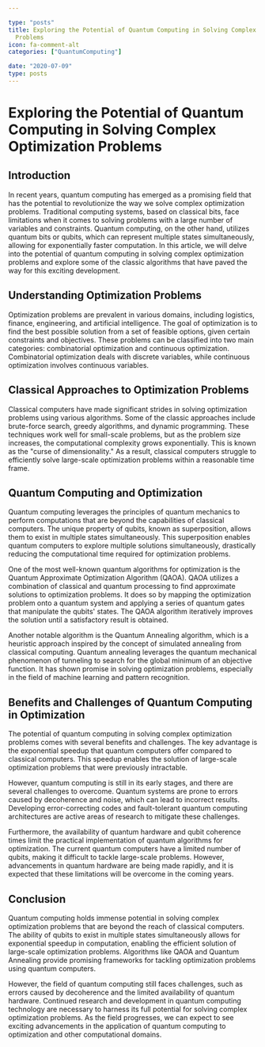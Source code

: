```yaml
---

type: "posts"
title: Exploring the Potential of Quantum Computing in Solving Complex Optimization
  Problems
icon: fa-comment-alt
categories: ["QuantumComputing"]

date: "2020-07-09"
type: posts
---
```





# Exploring the Potential of Quantum Computing in Solving Complex Optimization Problems

## Introduction

In recent years, quantum computing has emerged as a promising field that has the potential to revolutionize the way we solve complex optimization problems. Traditional computing systems, based on classical bits, face limitations when it comes to solving problems with a large number of variables and constraints. Quantum computing, on the other hand, utilizes quantum bits or qubits, which can represent multiple states simultaneously, allowing for exponentially faster computation. In this article, we will delve into the potential of quantum computing in solving complex optimization problems and explore some of the classic algorithms that have paved the way for this exciting development.

## Understanding Optimization Problems

Optimization problems are prevalent in various domains, including logistics, finance, engineering, and artificial intelligence. The goal of optimization is to find the best possible solution from a set of feasible options, given certain constraints and objectives. These problems can be classified into two main categories: combinatorial optimization and continuous optimization. Combinatorial optimization deals with discrete variables, while continuous optimization involves continuous variables.

## Classical Approaches to Optimization Problems

Classical computers have made significant strides in solving optimization problems using various algorithms. Some of the classic approaches include brute-force search, greedy algorithms, and dynamic programming. These techniques work well for small-scale problems, but as the problem size increases, the computational complexity grows exponentially. This is known as the "curse of dimensionality." As a result, classical computers struggle to efficiently solve large-scale optimization problems within a reasonable time frame.

## Quantum Computing and Optimization

Quantum computing leverages the principles of quantum mechanics to perform computations that are beyond the capabilities of classical computers. The unique property of qubits, known as superposition, allows them to exist in multiple states simultaneously. This superposition enables quantum computers to explore multiple solutions simultaneously, drastically reducing the computational time required for optimization problems.

One of the most well-known quantum algorithms for optimization is the Quantum Approximate Optimization Algorithm (QAOA). QAOA utilizes a combination of classical and quantum processing to find approximate solutions to optimization problems. It does so by mapping the optimization problem onto a quantum system and applying a series of quantum gates that manipulate the qubits' states. The QAOA algorithm iteratively improves the solution until a satisfactory result is obtained.

Another notable algorithm is the Quantum Annealing algorithm, which is a heuristic approach inspired by the concept of simulated annealing from classical computing. Quantum annealing leverages the quantum mechanical phenomenon of tunneling to search for the global minimum of an objective function. It has shown promise in solving optimization problems, especially in the field of machine learning and pattern recognition.

## Benefits and Challenges of Quantum Computing in Optimization

The potential of quantum computing in solving complex optimization problems comes with several benefits and challenges. The key advantage is the exponential speedup that quantum computers offer compared to classical computers. This speedup enables the solution of large-scale optimization problems that were previously intractable.

However, quantum computing is still in its early stages, and there are several challenges to overcome. Quantum systems are prone to errors caused by decoherence and noise, which can lead to incorrect results. Developing error-correcting codes and fault-tolerant quantum computing architectures are active areas of research to mitigate these challenges.

Furthermore, the availability of quantum hardware and qubit coherence times limit the practical implementation of quantum algorithms for optimization. The current quantum computers have a limited number of qubits, making it difficult to tackle large-scale problems. However, advancements in quantum hardware are being made rapidly, and it is expected that these limitations will be overcome in the coming years.

## Conclusion

Quantum computing holds immense potential in solving complex optimization problems that are beyond the reach of classical computers. The ability of qubits to exist in multiple states simultaneously allows for exponential speedup in computation, enabling the efficient solution of large-scale optimization problems. Algorithms like QAOA and Quantum Annealing provide promising frameworks for tackling optimization problems using quantum computers.

However, the field of quantum computing still faces challenges, such as errors caused by decoherence and the limited availability of quantum hardware. Continued research and development in quantum computing technology are necessary to harness its full potential for solving complex optimization problems. As the field progresses, we can expect to see exciting advancements in the application of quantum computing to optimization and other computational domains.